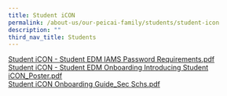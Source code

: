 ```yaml
---
title: Student iCON
permalink: /about-us/our-peicai-family/students/student-icon
description: ""
third_nav_title: Students
---
```

<p><a href="/files/Student%20iCON%20-%20Student%20EDM%20IAMS%20Password%20Requirements.pdf">Student iCON - Student EDM IAMS Password Requirements.pdf</a><br /><a href="/files/Student%20iCON%20-%20Student%20EDM%20Onboarding%20%20Introducing%20Student%20iCON_Poster.pdf">Student iCON - Student EDM Onboarding Introducing Student iCON_Poster.pdf</a><br /><a href="/files/Student%20iCON%20Onboarding%20Guide_Sec%20Schs.pdf">Student iCON Onboarding Guide_Sec Schs.pdf</a></p>
